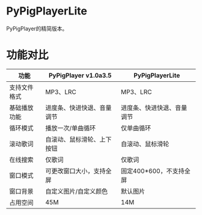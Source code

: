 # PyPigPlayerLite

PyPigPlayer的精简版本。

# 功能对比

| 功能         | PyPigPlayer v1.0a3.5       | PyPigPlayerLite            |
| ------------ | -------------------------- | -------------------------- |
| 支持文件格式 | MP3、LRC                   | MP3、LRC                   |
| 基础播放功能 | 进度条、快进快退、音量调节 | 进度条、快进快退、音量调节 |
| 循环模式     | 播放一次/单曲循环          | 仅单曲循环                 |
| 滚动歌词     | 自滚动、鼠标滑轮、上下按钮 | 自滚动、鼠标滑轮           |
| 在线搜索     | 仅歌词                     | 仅歌词                     |
| 窗口模式     | 可更改窗口大小，支持全屏   | 固定400\*600，不支持全屏   |
| 窗口背景     | 自定义图片/自定义颜色      | 默认图片                   |
| 占用空间     | 45M                        | 14M                        |

